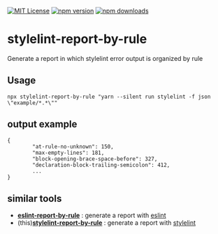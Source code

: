 [![MIT License](http://img.shields.io/badge/license-MIT-blue.svg?style=flat)](LICENSE)
[![npm version](https://badge.fury.io/js/stylelint-report-by-rule.svg)](https://badge.fury.io/js/stylelint-report-by-rule)
[![npm downloads](https://img.shields.io/npm/dw/stylelint-report-by-rule.svg)](https://img.shields.io/npm/dw/stylelint-report-by-rule.svg)

# stylelint-report-by-rule 
                        
Generate a report in which stylelint error output is organized by rule

## Usage

`npx stylelint-report-by-rule "yarn --silent run stylelint -f json \"example/*.*\""`


## output example

```
{
        "at-rule-no-unknown": 150,
        "max-empty-lines": 181,
        "block-opening-brace-space-before": 327,
        "declaration-block-trailing-semicolon": 412,
        ...
}
```

## similar tools

- __[eslint-report-by-rule](https://github.com/isoppp/eslint-report-by-rule)__ : generate a report with [eslint](https://github.com/eslint/eslint)
- (this)__[stylelint-report-by-rule](https://github.com/isoppp/eslint-report-by-rule)__ : generate a report with [stylelint](https://github.com/stylelint/stylelint)
